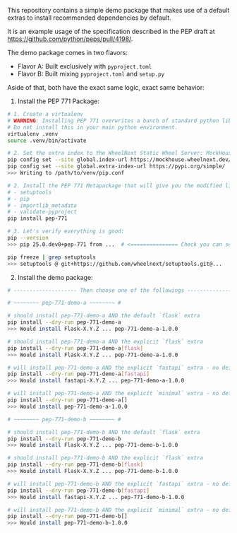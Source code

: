 This repository contains a simple demo package that makes use of a default extras to install recommended dependencies by default.

It is an example usage of the specification described in the PEP
draft at https://github.com/python/peps/pull/4198/.


The demo package comes in two flavors:
- Flavor A: Built exclusively with `pyproject.toml`
- Flavor B: Built mixing `pyproject.toml` and `setup.py`

Aside of that, both have the exact same logic, exact same behavior:

1. Install the PEP 771 Package:

```bash
# 1. Create a virtualenv 
# WARNING: Installing PEP 771 overwrites a bunch of standard python library.
# Do not install this in your main python environment.
virtualenv .venv
source .venv/bin/activate

# 2. Set the extra index to the WheelNext Static Wheel Server: MockHouse
pip config set --site global.index-url https://mockhouse.wheelnext.dev/pep-771/
pip config set --site global.extra-index-url https://pypi.org/simple/
>>> Writing to /path/to/venv/pip.conf

# 2. Install the PEP 771 Metapackage that will give you the modified libraries:
# - setuptools
# - pip
# - importlib_metadata
# - validate-pyproject
pip install pep-771

# 3. Let's verify everything is good:
pip --version
>>> pip 25.0.dev0+pep-771 from ...  # <=============== Check you can see `+pep-771`

pip freeze | grep setuptools
>>> setuptools @ git+https://github.com/wheelnext/setuptools.git@...
```

2. Install the demo package:

 ```bash
 # -------------------- Then choose one of the followings -------------------- #

# ~~~~~~~~ pep-771-demo-a ~~~~~~~~ #

# should install pep-771-demo-a AND the default `flask` extra
pip install --dry-run pep-771-demo-a
>>> Would install Flask-X.Y.Z ... pep-771-demo-a-1.0.0

# should install pep-771-demo-a AND the explicit `flask` extra
pip install --dry-run pep-771-demo-a[flask]
>>> Would install Flask-X.Y.Z ... pep-771-demo-a-1.0.0

# will install pep-771-demo-a AND the explicit `fastapi` extra - no default "flask"
pip install --dry-run pep-771-demo-a[fastapi]
>>> Would install fastapi-X.Y.Z ... pep-771-demo-a-1.0.0

# will install pep-771-demo-a AND the explicit `minimal` extra - no default "flask"
pip install --dry-run pep-771-demo-a[]
>>> Would install pep-771-demo-a-1.0.0

# ~~~~~~~~ pep-771-demo-b ~~~~~~~~ #

# should install pep-771-demo-b AND the default `flask` extra
pip install --dry-run pep-771-demo-b
>>> Would install Flask-X.Y.Z ... pep-771-demo-b-1.0.0

# should install pep-771-demo-b AND the explicit `flask` extra
pip install --dry-run pep-771-demo-b[flask]
>>> Would install Flask-X.Y.Z ... pep-771-demo-b-1.0.0

# will install pep-771-demo-b AND the explicit `fastapi` extra - no default "flask"
pip install --dry-run pep-771-demo-b[fastapi]
>>> Would install fastapi-X.Y.Z ... pep-771-demo-b-1.0.0

# will install pep-771-demo-b AND the explicit `minimal` extra - no default "flask"
pip install --dry-run pep-771-demo-b[]
>>> Would install pep-771-demo-b-1.0.0
```